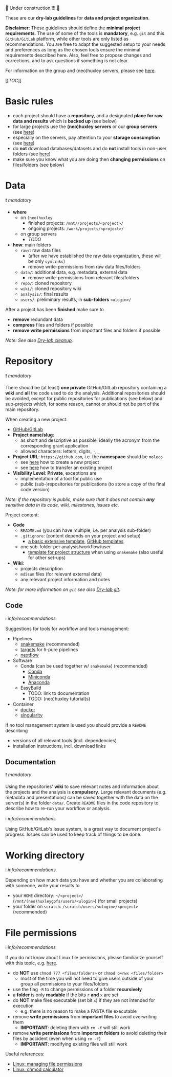 :construction: Under construction !!! :construction:

These are our **dry-lab guidelines** for **data and project organization**.

**Disclaimer**: These guidelines should define the **minimal project requirements**. The use of some of the tools is **mandatory**, e.g. `git` and this `GitHub/GitLab` platform, while other tools are only listed as recommendations. You are free to adapt the suggested setup to your needs and preferences as long as the chosen tools ensure the minimal requirements described here.
Also, feel free to propose changes and corrections, and to ask questions if something is not clear.

For information on the group and (neo)huxley servers, please see [here](Dry-lab-servers).

[[_TOC_]]

# Basic rules

- each project should have a **repository**, and a designated **place for raw data and results** which is **backed up** (see below)
- for large projects use the **(neo)huxley servers** or our **group servers** (see [here](Dry-lab-servers#servers))
- especially on the servers, pay attention to your **storage consumption** (see [here](Dry-lab-cleanup))
- do **not** download databases/datasets and do **not** install tools in non-user folders (see [here](Dry-lab-servers#datasets-databases-and-tools))
- make sure you know what you are doing then **changing permissions** on files/folders (see below)

# Data

:exclamation: *mandatory*

- **where**
  - on `(neo)huxley`
    - finished projects: `/mnt//projects/<project>/`
    - ongoing projects:  `/work/projects/<project>/`
  - on group servers
    - *TODO*
- **how**: main folders
  - `raw/`: raw data files
    - (after we have established the raw data organization, these will be only `symlinks`)
    - remove write-permissions from raw data files/folders
  - `data/`: additional data, e.g. metadata, external data
    - remove write-permissions from relevant files/folders
  - `repo/`: cloned repository
  - `wiki/`: cloned repository wiki
  - `analysis/`: final results
  - `users/`: preliminary results, in **sub-folders** `<ulogin>/`

After a project has been **finished** make sure to
- **remove** redundant data
- **compress** files and folders if possible
- **remove write permissions** from important files and folders if possible

*Note: See also [Dry-lab cleanup](Dry-lab-cleanup).*

# Repository

:exclamation: *mandatory*

There should be (at least) **one private** GitHub/GitLab repository containing a **wiki** and **all** the code used to do the analysis. Additional repositories should be avoided, except for public repositories for publications (see below) and sub-projects which, for some reason, cannot or should not be part of the main repository.

When creating a new project:
- [GitHub/GitLab](https://github.com/)
- **Project name/slug**:
  - as short and descriptive as possible, ideally the acronym from the corresponding grant application
  - allowed characters: letters, digits, `-`, `_`
- **Project URL**: `https://github.com`, i.e. the **namespace** should be `moleco`
  - see [here](Dry-lab-git#GitHub/GitLab-create-a-new-project) how to create a new project
  - see [here](Dry-lab-git#GitHub/GitLab-transfer-a-project) how to transfer an existing project
- **Visibility Level**: **Private**, exceptions are
  - implementation of a tool for public use
  - public (sub-)repositories for publications (to store a copy of the final code version)

*Note: if the repository is public, make sure that it does not contain **any** sensitive data in its code, wiki, milestones, issues etc.*

Project content:
- **Code**
  - `README.md` (you can have multiple, i.e. per analysis sub-folder)
  - `.gitignore`: (content depends on your project and setup)
    - [a basic extensive template](https://github.com/jcchouinard/SEO-Projects/blob/master/.gitignore), [GitHub templates](https://github.com/github/gitignore)
  - one sub-folder per analysis/workflow/user
    - [template for project structure](https://snakemake.readthedocs.io/en/stable/snakefiles/deployment.html#distribution-and-reproducibility) when using `snakemake` (also useful for other set-ups)
- **Wiki**:
  - projects description
  - `md5sum` files (for relevant external data)
  - any relevant project information and notes

*Note: for more information on `git` see also [Dry-lab git](Dry-lab-git).*

## Code

:information_source: *info/recommendations*

Suggestions for tools for workflow and tools management:
- Pipelines
  - [snakemake](https://snakemake.github.io/) (recommended)
  - [targets](https://books.ropensci.org/targets/) for `R`-pure pipelines
  - [nextflow](https://www.nextflow.io/)
- Software
  - Conda (can be used together w/ `snakemake`) (recommended)
    - [Conda](https://docs.conda.io/projects/conda/en/latest/index.html)
    - [Miniconda](https://docs.conda.io/en/latest/miniconda.html)
    - [Anaconda](https://anaconda.org/)
  - EasyBuild
    - TODO: link to documentation
    - TODO: (neo)huxley tutorial(s)
- Container
  - [docker](https://www.docker.com/)
  - [singularity](https://singularity.lbl.gov/)

If no tool management system is used you should provide a `README` describing
- versions of all relevant tools (incl. dependencies)
- installation instructions, incl. download links

## Documentation

:exclamation: *mandatory*

Using the repositories' **wiki** to save relevant notes and information about the projects and the analysis is **compulsory**.
Large relevant documents (e.g. metadata and presentations) can be saved together with the data on the server(s) in the folder `data/`.
Create `README` files in the code repository to describe how to re-run your workflow or analysis.

:information_source: *info/recommendations*

Using GitHub/GitLab's issue system, is a great way to document project's progress.
Issues can be used to keep track of things to be done.

# Working directory

:information_source: *info/recommendations*

Depending on how much data you have and whether you are collaborating with someone, write your results to

- your `HOME` directory: `~/<project>/` (`/mnt/(neo)huxleygpfs/users/<ulogin>`) (for small projects)
- your folder on `scratch`: `/scratch/users/<ulogin>/<project>` (recommended)

# File permissions

:information_source: *info/recommendations*

If you do not know about Linux file permissions, please familiarize yourself with this topic, e.g. [here](https://www.linux.com/training-tutorials/understanding-linux-file-permissions/).

- do **NOT** use `chmod 777 <files/folders>` or `chmod o+rwx <files/folder>`
  - most of the time you will not need to give users outside of your group all permissions to your files/folders
- use the flag `-R` to change permissions of a folder **recursively**
- a **folder** is only **readable** if the bits `r` **and** `x` are set
- do **NOT** make files executable (set bit `x`) if they are not intended for execution
  - e.g. there is no reason to make a FASTA file executable
- remove **write permissions** from **important files** to avoid overwriting them
  - **IMPORTANT**: deleting them with `rm -f` will still work
- remove **write permissions** from **important folders** to avoid deleting their files by accident (even when using `rm -f`)
  - **IMPORTANT**: modifying existing files will still work

Useful references:
- [Linux: managing file permissions](https://www.linux.com/training-tutorials/how-manage-file-and-folder-permissions-linux/)
- [Linux: chmod calculator](https://chmod-calculator.com/)
